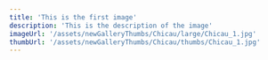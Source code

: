 ```yaml
---
title: 'This is the first image'
description: 'This is the description of the image'
imageUrl: '/assets/newGalleryThumbs/Chicau/large/Chicau_1.jpg'
thumbUrl: '/assets/newGalleryThumbs/Chicau/thumbs/Chicau_1.jpg'
---
```

